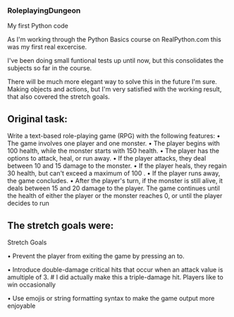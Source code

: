 ### RoleplayingDungeon
My first Python code

As I'm working through the Python Basics course on RealPython.com this was my first real excercise. 

I've been doing small funtional tests up until now, but this consolidates the subjects so far in the course.

There will be much more elegant way to solve this in the future I'm sure. Making objects and actions, but I'm
very satisfied with the working result, that also covered the stretch goals.

## Original task:
Write a text-based role-playing game (RPG) with the following features:
• The game involves one player and one monster.
• The player begins with 100 health, while the monster starts with 150 health.
• The player has the options to attack, heal, or run away.
• If the player attacks, they deal between 10 and 15 damage to the monster.
• If the player heals, they regain 30 health, but can't exceed a maximum of 100 .
• If the player runs away, the game concludes.
• After the player's turn, if the monster is still alive, it deals between 15 and 20 damage to the player.
The game continues until the health of either the player or the monster reaches 0, or until the player decides to run

## The stretch goals were:
Stretch Goals

• Prevent the player from exiting the game by pressing an to.

• Introduce double-damage critical hits that occur when an attack value is amultiple of 3.  # I did actually make this a triple-damage hit. Players like to win occasionally

• Use emojis or string formatting syntax to make the game output more enjoyable
